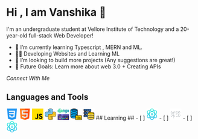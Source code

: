 # Hi , I am Vanshika 👋 #

I'm an undergraduate student at Vellore Institute of Technology and a 20-year-old full-stack Web Developer!
* 🌱 I’m currently learning Typescript , MERN and ML.
* 👨‍💻 Developing Websites and Learning ML
* 👯 I’m looking to build more projects (Any suggestions are great!)
* 🥅 Future Goals: Learn more about web 3.0 + Creating APIs

_Connect With Me_ 
<a href="URL_REDIRECT" target="https://www.linkedin.com/in/vanshika-singh-2680b0267/">
</a>

## Languages and Tools ##
<img src="https://github.com/vanshika-hgnis/vanshika-hgnis/blob/main/css-3.png" width="30" height="30" >
 <img src="https://github.com/vanshika-hgnis/vanshika-hgnis/blob/main/html.png" width="30" height="30" >
 <img src="https://github.com/vanshika-hgnis/vanshika-hgnis/blob/main/js.png" width="30" height="30">
 <img src="https://github.com/vanshika-hgnis/vanshika-hgnis/blob/main/python.png" width="30" height="30" >
 <img src="https://github.com/vanshika-hgnis/vanshika-hgnis/blob/main/django.png" width="30" height="30" >
 <img src="https://github.com/vanshika-hgnis/vanshika-hgnis/blob/main/database.png" width="30" height="30" >
 <img src="https://github.com/vanshika-hgnis/vanshika-hgnis/blob/main/database-storage.png" width="30" height="30" >
## Learning ##
 - [ ] <img src="https://github.com/vanshika-hgnis/vanshika-hgnis/blob/main/physics.png" width="30" height="30" >
 - [ ] <img src="https://github.com/vanshika-hgnis/vanshika-hgnis/blob/main/Expressjs.png" width="30" height="30" >
 - [ ] <img src="https://github.com/vanshika-hgnis/vanshika-hgnis/blob/main/physics.png" width="30" height="30" >


